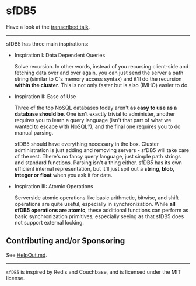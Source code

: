 sfDB5
=====

Have a look at the [transcribed talk](https://smarturl.it/sfDB5-talk).

---

sfDB5 has three main inspirations:

 - Inspiration I: Data Dependent Queries

   Solve recursion. In other words, instead of you recursing
   client-side and fetching data over and over again, you can
   just send the server a path string (similar to C's memory access
   syntax) and it'll do the recursion **within the cluster**. This is
   not only faster but is also (IMHO) easier to do.

 - Inspiration II: Ease of Use

   Three of the top NoSQL databases today aren't **as easy
   to use as a database should be**. One isn't exactly trivial
   to administer, another requires you to learn a query language
   (isn't that part of what we wanted to escape with NoSQL?), and
   the final one requires you to do manual parsing.

   sfDB5 should have everything necessary in the box. Cluster
   administration is just adding and removing servers - sfDB5
   will take care of the rest. There's no fancy query language,
   just simple path strings and standard functions. Parsing isn't
   a thing either. sfDB5 has its own efficient internal representation,
   but it'll just spit out a **string, blob, integer or float** when you
   ask it for data.

 - Inspiration III: Atomic Operations

   Serverside atomic operations like basic arithmetic, bitwise,
   and shift operations are quite useful, especially in synchronization.
   While **all sfDB5 operations are atomic**, these additional functions
   can perform as basic synchronization primitives, especially seeing as
   that sfDB5 does not support external locking.

Contributing and/or Sponsoring
------------------------------

See [HelpOut.md](HelpOut.md).

---

`sfDB5` is inspired by Redis and Couchbase, and is licensed under
the MIT license.

